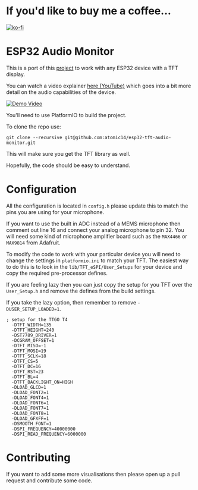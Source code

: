 # If you'd like to buy me a coffee...

[![ko-fi](https://ko-fi.com/img/githubbutton_sm.svg)](https://ko-fi.com/Z8Z734F5Y)

# ESP32 Audio Monitor

This is a port of this [project](https://github.com/atomic14/m5stack-core2-audio-monitor) to work with any ESP32 device with a TFT display.

You can watch a video explainer [here (YouTube)](https://www.youtube.com/watch?v=KaJ4b3HJ3NA) which goes into a bit more detail on the audio capabilities of the device.

[![Demo Video](https://img.youtube.com/vi/KaJ4b3HJ3NA/0.jpg)](https://www.youtube.com/watch?v=KaJ4b3HJ3NA)

You'll need to use PlatformIO to build the project.

To clone the repo use:

```
git clone --recursive git@github.com:atomic14/esp32-tft-audio-monitor.git
```

This will make sure you get the TFT library as well.

Hopefully, the code should be easy to understand.

# Configuration

All the configuration is located in `config.h` please update this to match the pins you are using for your microphone.

If you want to use the built in ADC instead of a MEMS microphone then comment out line 16 and connect your analog microphone to pin 32. You will need some kind of microphone amplifier board such as the `MAX4466` or `MAX9814` from Adafruit.

To modify the code to work with your particular device you will need to change the settings in `platformio.ini` to match your TFT. The easiest way to do this is to look in the `lib/TFT_eSPI/User_Setups` for your device and copy the required pre-processor defines.

If you are feeling lazy then you can just copy the setup for you TFT over the `User_Setup.h` and remove the defines from the build settings.

If you take the lazy option, then remember to remove `-DUSER_SETUP_LOADED=1`.

```
; setup for the TTGO T4
  -DTFT_WIDTH=135
  -DTFT_HEIGHT=240
  -DST7789_DRIVER=1
  -DCGRAM_OFFSET=1
  -DTFT_MISO=-1
  -DTFT_MOSI=19
  -DTFT_SCLK=18
  -DTFT_CS=5
  -DTFT_DC=16
  -DTFT_RST=23
  -DTFT_BL=4
  -DTFT_BACKLIGHT_ON=HIGH
  -DLOAD_GLCD=1
  -DLOAD_FONT2=1
  -DLOAD_FONT4=1
  -DLOAD_FONT6=1
  -DLOAD_FONT7=1
  -DLOAD_FONT8=1
  -DLOAD_GFXFF=1
  -DSMOOTH_FONT=1
  -DSPI_FREQUENCY=40000000
  -DSPI_READ_FREQUENCY=6000000
```

# Contributing

If you want to add some more visualisations then please open up a pull request and contribute some code.
